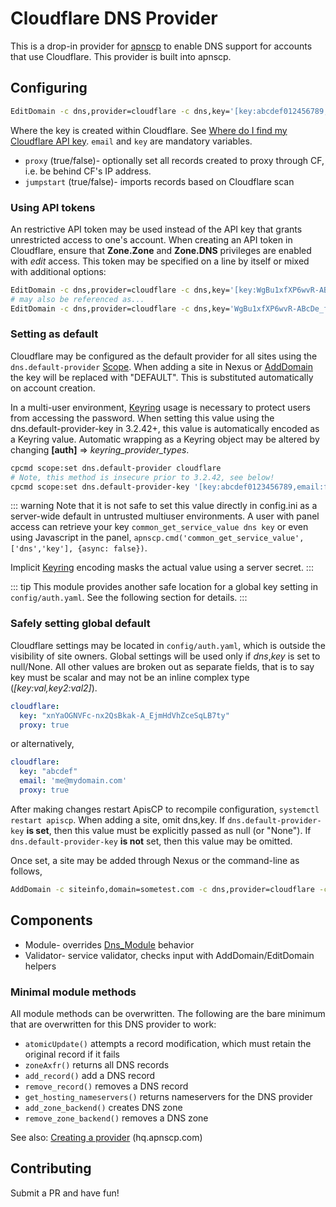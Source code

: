 # Cloudflare DNS Provider

This is a drop-in provider for [apnscp](https://apnscp.com) to enable DNS support for accounts that use Cloudflare. This provider is built into apnscp.

## Configuring

```bash
EditDomain -c dns,provider=cloudflare -c dns,key='[key:abcdef012456789,email:foo@bar.com,proxy:false]' domain.com
```

Where the key is created within Cloudflare. See [Where do I find my Cloudflare API key](https://support.cloudflare.com/hc/en-us/articles/200167836-Where-do-I-find-my-Cloudflare-API-key-). `email` and `key` are mandatory variables. 

* `proxy` (true/false)- optionally set all records created to proxy through CF, i.e. be behind CF's IP address. 
* `jumpstart` (true/false)- imports records based on Cloudflare scan

### Using API tokens
An restrictive API token may be used instead of the API key that grants unrestricted access to one's account. When creating an API token in Cloudflare, ensure that **Zone.Zone** and **Zone.DNS** privileges are enabled with *edit* access.
This token may be specified on a line by itself or mixed with additional options:

```bash
EditDomain -c dns,provider=cloudflare -c dns,key='[key:WgBu1xfXP6wvR-ABcDe_ff,proxy:false]' domain.com
# may also be referenced as...
EditDomain -c dns,provider=cloudflare -c dns,key='WgBu1xfXP6wvR-ABcDe_ff' domain.com
```

### Setting as default

Cloudflare may be configured as the default provider for all sites using the `dns.default-provider` [Scope](https://gitlab.com/apisnetworks/apnscp/blob/master/docs/admin/Scopes.md). When adding a site in Nexus or [AddDomain](https://hq.apnscp.com/working-with-cli-helpers/#adddomain) the key will be replaced with "DEFAULT". This is substituted automatically on account creation.

In a multi-user environment, [Keyring](../Authentication.md#Keyring) usage is necessary to protect users from accessing the password. When setting this value using the dns.default-provider-key in 3.2.42+, this value is automatically encoded as a Keyring value. Automatic wrapping as a Keyring object may be altered by changing **[auth]** => *keyring_provider_types*.

```bash
cpcmd scope:set dns.default-provider cloudflare
# Note, this method is insecure prior to 3.2.42, see below!
cpcmd scope:set dns.default-provider-key '[key:abcdef0123456789,email:foo@bar.com,proxy:false]'
```

::: warning 
Note that it is not safe to set this value directly in config.ini as a server-wide default in untrusted multiuser environments. A user with panel access can retrieve your key `common_get_service_value dns key` or even using Javascript in the panel, `apnscp.cmd('common_get_service_value',['dns','key'], {async: false})`.

Implicit [Keyring](../../Authentication.md#Keyring) encoding masks the actual value using a server secret. 
:::

::: tip
This module provides another safe location for a global key setting in `config/auth.yaml`. See the following section for details.
:::

### Safely setting global default

Cloudflare settings may be located in `config/auth.yaml`, which is outside the visibility of site owners. Global settings will be used only if *dns*,*key* is set to null/None. All other values are broken out as separate fields, that is to say key must be scalar and may not be an inline complex type (*[key:val,key2:val2]*).

```yaml
cloudflare:
  key: "xnYaOGNVFc-nx2QsBkak-A_EjmHdVhZceSqLB7ty"
  proxy: true
```
or alternatively,

```yaml
cloudflare:
  key: "abcdef"
  email: 'me@mydomain.com'
  proxy: true
```

After making changes restart ApisCP to recompile configuration, `systemctl restart apiscp`. When adding a site, omit dns,key. If `dns.default-provider-key` **is set**, then this value must be explicitly passed as null (or "None"). If `dns.default-provider-key` **is not** set, then this value may be omitted.

Once set, a site may be added through Nexus or the command-line as follows,

```bash
AddDomain -c siteinfo,domain=sometest.com -c dns,provider=cloudflare -c dns,key=None
```
	
## Components

- Module- overrides [Dns_Module](https://github.com/apisnetworks/apnscp-modules/blob/master/modules/dns.php) behavior
- Validator- service validator, checks input with AddDomain/EditDomain helpers

### Minimal module methods

All module methods can be overwritten. The following are the bare minimum that are overwritten for this DNS provider to work:

- `atomicUpdate()` attempts a record modification, which must retain the original record if it fails
- `zoneAxfr()` returns all DNS records
- `add_record()` add a DNS record
- `remove_record()` removes a DNS record
- `get_hosting_nameservers()` returns nameservers for the DNS provider
- `add_zone_backend()` creates DNS zone
- `remove_zone_backend()` removes a DNS zone

See also: [Creating a provider](https://hq.apnscp.com/apnscp-pre-alpha-technical-release/#creatingaprovider) (hq.apnscp.com)

## Contributing

Submit a PR and have fun!